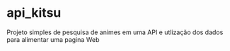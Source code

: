# api_kitsu
Projeto simples de pesquisa de animes em uma API e utlização dos dados para alimentar uma pagina Web
